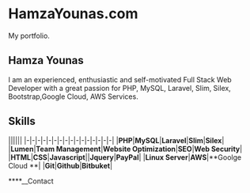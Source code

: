 # HamzaYounas.com
My portfolio.

## Hamza Younas
I am an experienced, enthusiastic and self-motivated Full Stack Web Developer with a great passion for PHP, MySQL, Laravel, Slim, Silex, Bootstrap,Google Cloud, AWS Services.


## Skills

||||||
|-|-|-|-|-|-|-|-|-|-|-|-|-|-|-|-|
|**PHP**|**MySQL**|**Laravel**|**Slim**|**Silex**|
|**Lumen**|**Team Management**|**Website Optimization**|**SEO**|**Web Security**|
|**HTML**|**CSS**|**Javascript**||**Jquery**|**PayPal**|
|**Linux Server**|**AWS**|**Goolge Cloud **|
|**Git**|**Github**|**Bitbuket**|

****__Contact 





